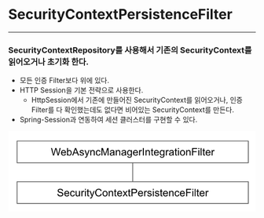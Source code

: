 # SecurityContextPersistenceFilter

* * *

### SecurityContextRepository를 사용해서 기존의 SecurityContext를 읽어오거나 초기화 한다.

- 모든 인증 Filter보다 위에 있다.
- HTTP Session을 기본 전략으로 사용한다.
  - HttpSession에서 기존에 만들어진 SecurityContext를 읽어오거나, 인증 Filter를 다 확인했는데도 없다면 비어있는 SecurityContext를 만든다.
- Spring-Session과 연동하여 세션 클러스터를 구현할 수 있다.

![img.png](../image/psersistencefilter-img.png)
